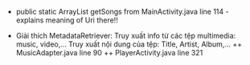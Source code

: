 - public static ArrayList<MusicFiles> getSongs from MainActivity.java line 114 - explains meaning of Uri there!!


- Giải thích MetadataRetriever: Truy xuất info từ các tệp multimedia: music, video,... Truy xuất nội dung của tệp: Title, Artist, Album,...
++ MusicAdapter.java line 90
++ PlayerActivity.java line 321
